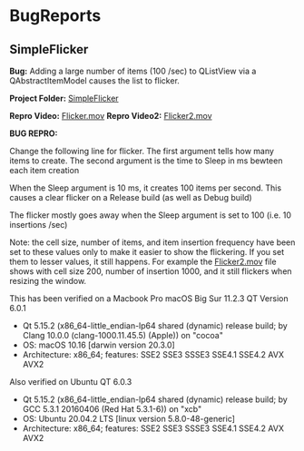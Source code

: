 # BugReports

## SimpleFlicker
**Bug:** Adding a large number of items (100 /sec) to QListView via a QAbstractItemModel
causes the list to flicker.

**Project Folder:** [SimpleFlicker](SimpleFlicker)

**Repro Video:** [Flicker.mov](SimpleFlicker/Flicker.mov)
**Repro Video2:** [Flicker2.mov](SimpleFlicker/Flicker2.mov)


**BUG REPRO:** 

Change the following line for flicker.
The first argument tells how many items to create.
The second argument is the time to Sleep in ms bewteen each item creation

When the Sleep argument is 10 ms, it creates 100 items per second. This
causes a clear flicker on a Release build (as well as Debug build)

The flicker mostly goes away when the Sleep argument is set to 100 (i.e.
10 insertions /sec)

Note: the cell size, number of items, and item insertion frequency have been
set to these values only to make it easier to show the flickering. If you
set them to lesser values, it still happens. For example the [Flicker2.mov](SimpleFlicker/Flicker2.mov)
file shows with cell size 200, number of insertion 1000, and it still flickers
when resizing the window.

This has been verified on a Macbook Pro macOS Big Sur 11.2.3
QT Version 6.0.1

* Qt 5.15.2 (x86_64-little_endian-lp64 shared (dynamic) release build;
by Clang 10.0.0 (clang-1000.11.45.5) (Apple)) on "cocoa"
* OS: macOS 10.16 [darwin version 20.3.0]
* Architecture: x86_64; features: SSE2 SSE3 SSSE3 SSE4.1 SSE4.2 AVX AVX2

Also verified on Ubuntu QT 6.0.3

* Qt 5.15.2 (x86_64-little_endian-lp64 shared (dynamic) release build; by GCC 5.3.1 20160406 (Red Hat 5.3.1-6)) on "xcb" 
* OS: Ubuntu 20.04.2 LTS [linux version 5.8.0-48-generic]
* Architecture: x86_64; features: SSE2 SSE3 SSSE3 SSE4.1 SSE4.2 AVX AVX2
